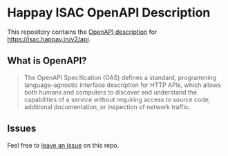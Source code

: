 # Happay ISAC OpenAPI Description

This repository contains the [OpenAPI description](/openapi.yml) for <https://isac.happay.in/v2/api>.

## What is OpenAPI?

> The OpenAPI Specification (OAS) defines a standard, programming language-agnostic interface description for HTTP APIs, which allows both humans and computers to discover and understand the capabilities of a service without requiring access to source code, additional documentation, or inspection of network traffic.

## Issues

Feel free to [leave an issue](https://github.com/fern-happay/happay-openapi/issues) on this repo.
